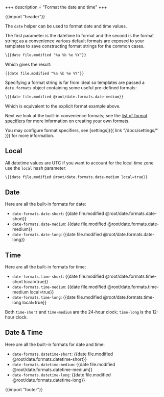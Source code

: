 +++
description = "Format the date and time"
+++

{{import "header"}}

The `date` helper can be used to format date and time values.

The first parameter is the datetime to format and the second is the format string; as a convenience various default formats are exposed to your templates to save constructing format strings for the common cases.

```handlebars
\{{date file.modified "%a %b %e %Y"}}
```

Which gives the result:

```
{{date file.modified "%a %b %e %Y"}}
```

Specifying a format string is far from ideal so templates are passed a `date.formats` object containing some useful pre-defined formats:

```handlebars
\{{date file.modified @root/date.formats.date-medium}}
```

Which is equivalent to the explicit format example above.

Next we look at the built-in convenience formats; see the [list of format specifiers](https://docs.rs/chrono/latest/chrono/format/strftime/index.html#specifiers) for more information on creating your own formats.

You may configure format specifiers, see [settings]({{ link "/docs/settings/" }}) for more information.

## Local

All datetime values are UTC if you want to account for the local time zone use the `local` hash parameter:

```handlebars
\{{date file.modified @root/date.formats.date-medium local=true}}
```

## Date

Here are all the built-in formats for date:

* `date-formats.date-short`: {{date file.modified @root/date.formats.date-short}}
* `date-formats.date-medium`: {{date file.modified @root/date.formats.date-medium}}
* `date-formats.date-long`: {{date file.modified @root/date.formats.date-long}}

## Time

Here are all the built-in formats for time:

* `date-formats.time-short`: {{date file.modified @root/date.formats.time-short local=true}}
* `date-formats.time-medium`: {{date file.modified @root/date.formats.time-medium local=true}}
* `date-formats.time-long`: {{date file.modified @root/date.formats.time-long local=true}}

Both `time-short` and `time-medium` are the 24-hour clock; `time-long` is the 12-hour clock.

## Date & Time

Here are all the built-in formats for date and time:

* `date-formats.datetime-short`: {{date file.modified @root/date.formats.datetime-short}}
* `date-formats.datetime-medium`: {{date file.modified @root/date.formats.datetime-medium}}
* `date-formats.datetime-long`: {{date file.modified @root/date.formats.datetime-long}}

{{import "footer"}}
